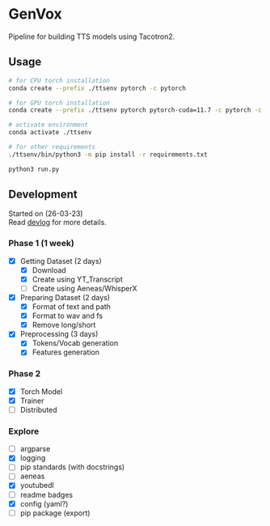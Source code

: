 # GenVox
Pipeline for building TTS models using Tacotron2.

## Usage
```bash
# for CPU torch installation
conda create --prefix ./ttsenv pytorch -c pytorch

# for GPU torch installation
conda create --prefix ./ttsenv pytorch pytorch-cuda=11.7 -c pytorch -c nvidia

# activate environment
conda activate ./ttsenv

# for other requirements
./ttsenv/bin/python3 -m pip install -r requirements.txt

python3 run.py
```

## Development
Started on (26-03-23)  
Read [devlog](dev_log.md) for more details.  

### Phase 1 (1 week)
- [x] Getting Dataset (2 days)
  - [x] Download
  - [x] Create using YT_Transcript
  - [ ] Create using Aeneas/WhisperX
- [x] Preparing Dataset (2 days)
  - [x] Format of text and path
  - [x] Format to wav and fs
  - [x] Remove long/short
- [x] Preprocessing (3 days)
  - [x] Tokens/Vocab generation
  - [x] Features generation

### Phase 2
- [x] Torch Model
- [x] Trainer
- [ ] Distributed

### Explore
- [ ] argparse
- [x] logging
- [ ] pip standards (with docstrings)
- [ ] aeneas
- [x] youtubedl
- [ ] readme badges
- [x] config (yaml?)
- [ ] pip package (export)
